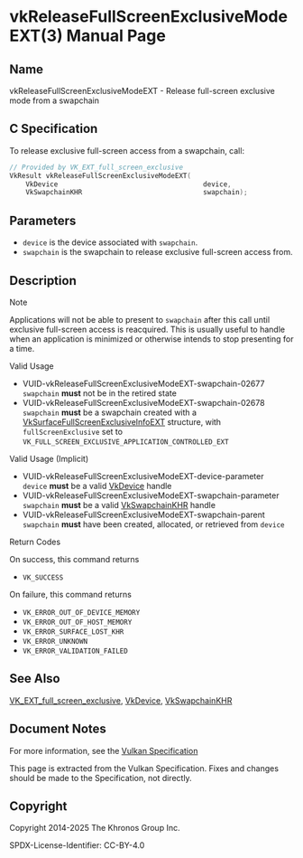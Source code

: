 # vkReleaseFullScreenExclusiveModeEXT(3) Manual Page

## Name

vkReleaseFullScreenExclusiveModeEXT - Release full-screen exclusive mode from a swapchain



## [](#_c_specification)C Specification

To release exclusive full-screen access from a swapchain, call:

```c++
// Provided by VK_EXT_full_screen_exclusive
VkResult vkReleaseFullScreenExclusiveModeEXT(
    VkDevice                                    device,
    VkSwapchainKHR                              swapchain);
```

## [](#_parameters)Parameters

- `device` is the device associated with `swapchain`.
- `swapchain` is the swapchain to release exclusive full-screen access from.

## [](#_description)Description

Note

Applications will not be able to present to `swapchain` after this call until exclusive full-screen access is reacquired. This is usually useful to handle when an application is minimized or otherwise intends to stop presenting for a time.

Valid Usage

- [](#VUID-vkReleaseFullScreenExclusiveModeEXT-swapchain-02677)VUID-vkReleaseFullScreenExclusiveModeEXT-swapchain-02677  
  `swapchain` **must** not be in the retired state
- [](#VUID-vkReleaseFullScreenExclusiveModeEXT-swapchain-02678)VUID-vkReleaseFullScreenExclusiveModeEXT-swapchain-02678  
  `swapchain` **must** be a swapchain created with a [VkSurfaceFullScreenExclusiveInfoEXT](https://registry.khronos.org/vulkan/specs/latest/man/html/VkSurfaceFullScreenExclusiveInfoEXT.html) structure, with `fullScreenExclusive` set to `VK_FULL_SCREEN_EXCLUSIVE_APPLICATION_CONTROLLED_EXT`

Valid Usage (Implicit)

- [](#VUID-vkReleaseFullScreenExclusiveModeEXT-device-parameter)VUID-vkReleaseFullScreenExclusiveModeEXT-device-parameter  
  `device` **must** be a valid [VkDevice](https://registry.khronos.org/vulkan/specs/latest/man/html/VkDevice.html) handle
- [](#VUID-vkReleaseFullScreenExclusiveModeEXT-swapchain-parameter)VUID-vkReleaseFullScreenExclusiveModeEXT-swapchain-parameter  
  `swapchain` **must** be a valid [VkSwapchainKHR](https://registry.khronos.org/vulkan/specs/latest/man/html/VkSwapchainKHR.html) handle
- [](#VUID-vkReleaseFullScreenExclusiveModeEXT-swapchain-parent)VUID-vkReleaseFullScreenExclusiveModeEXT-swapchain-parent  
  `swapchain` **must** have been created, allocated, or retrieved from `device`

Return Codes

On success, this command returns

- `VK_SUCCESS`

On failure, this command returns

- `VK_ERROR_OUT_OF_DEVICE_MEMORY`
- `VK_ERROR_OUT_OF_HOST_MEMORY`
- `VK_ERROR_SURFACE_LOST_KHR`
- `VK_ERROR_UNKNOWN`
- `VK_ERROR_VALIDATION_FAILED`

## [](#_see_also)See Also

[VK\_EXT\_full\_screen\_exclusive](https://registry.khronos.org/vulkan/specs/latest/man/html/VK_EXT_full_screen_exclusive.html), [VkDevice](https://registry.khronos.org/vulkan/specs/latest/man/html/VkDevice.html), [VkSwapchainKHR](https://registry.khronos.org/vulkan/specs/latest/man/html/VkSwapchainKHR.html)

## [](#_document_notes)Document Notes

For more information, see the [Vulkan Specification](https://registry.khronos.org/vulkan/specs/latest/html/vkspec.html#vkReleaseFullScreenExclusiveModeEXT)

This page is extracted from the Vulkan Specification. Fixes and changes should be made to the Specification, not directly.

## [](#_copyright)Copyright

Copyright 2014-2025 The Khronos Group Inc.

SPDX-License-Identifier: CC-BY-4.0